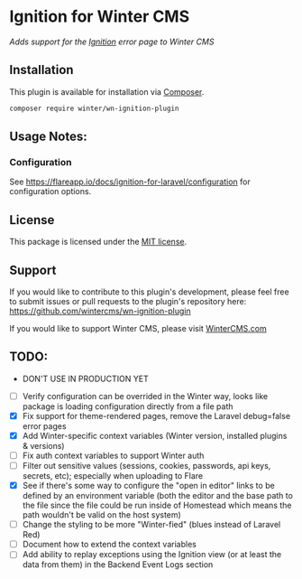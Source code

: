 # Ignition for Winter CMS

*Adds support for the [Ignition](https://flareapp.io/docs/ignition-for-laravel/installation) error page to Winter CMS*

## Installation

This plugin is available for installation via [Composer](http://getcomposer.org/).

```bash
composer require winter/wn-ignition-plugin
```

## Usage Notes:

### Configuration

See https://flareapp.io/docs/ignition-for-laravel/configuration for configuration options.

## License

This package is licensed under the [MIT license](https://github.com/wintercms/wn-ignition-plugin/blob/master/LICENSE.txt).

## Support

If you would like to contribute to this plugin's development, please feel free to submit issues or pull requests to the plugin's repository here: https://github.com/wintercms/wn-ignition-plugin

If you would like to support Winter CMS, please visit [WinterCMS.com](https://wintercms.com/support)


## TODO:
- DON'T USE IN PRODUCTION YET
- [ ] Verify configuration can be overrided in the Winter way, looks like package is loading configuration directly from a file path
- [x] Fix support for theme-rendered pages, remove the Laravel debug=false error pages
- [x] Add Winter-specific context variables (Winter version, installed plugins & versions)
- [ ] Fix auth context variables to support Winter auth
- [ ] Filter out sensitive values (sessions, cookies, passwords, api keys, secrets, etc); especially when uploading to Flare
- [x] See if there's some way to configure the "open in editor" links to be defined by an environment variable (both the editor and the base path to the file since the file could be run inside of Homestead which means the path wouldn't be valid on the host system)
- [ ] Change the styling to be more "Winter-fied" (blues instead of Laravel Red)
- [ ] Document how to extend the context variables
- [ ] Add ability to replay exceptions using the Ignition view (or at least the data from them) in the Backend Event Logs section
